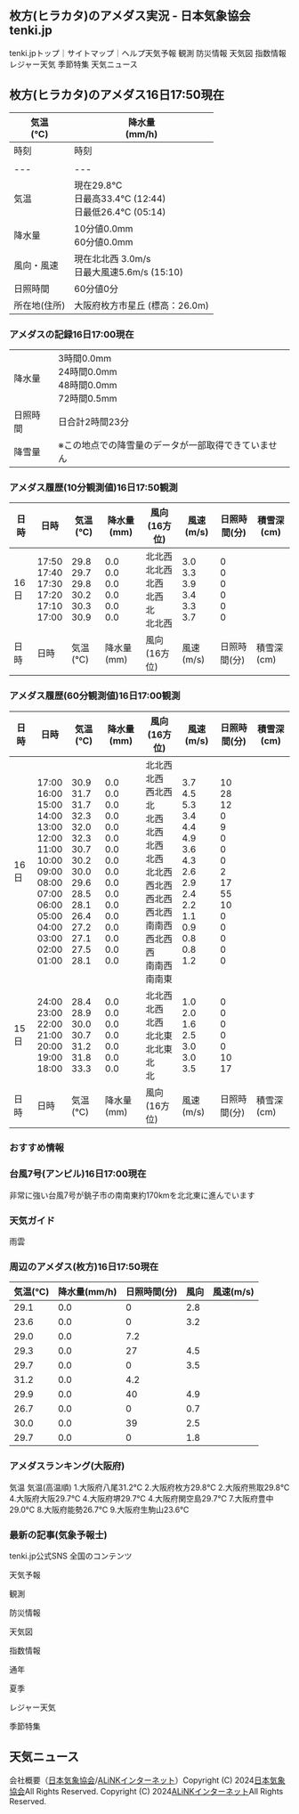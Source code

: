 枚方(ヒラカタ)のアメダス実況 - 日本気象協会 tenki.jp
---
tenki.jpトップ｜サイトマップ｜ヘルプ天気予報
観測
防災情報
天気図
指数情報
レジャー天気
季節特集
天気ニュース
## 枚方(ヒラカタ)のアメダス16日17:50現在


|気温</br>(℃)|降水量</br>(mm/h)|
|---|---|
|時刻|時刻|
|||
|---|---|
|気温|現在29.8℃</br>日最高33.4℃ (12:44)</br>日最低26.4℃ (05:14)|
|降水量|10分値0.0mm</br>60分値0.0mm|
|風向・風速|現在北北西 3.0m/s</br>日最大風速5.6m/s (15:10)|
|日照時間|60分値0分|
|所在地(住所)|大阪府枚方市星丘 (標高：26.0m)|

### アメダスの記録16日17:00現在


|||
|---|---|
|降水量|3時間0.0mm</br>24時間0.0mm</br>48時間0.0mm</br>72時間0.5mm|
|日照時間|日合計2時間23分|
|降雪量|※この地点での降雪量のデータが一部取得できていません|
### アメダス履歴(10分観測値)16日17:50観測


|日時|日時|気温(℃)|降水量(mm)|風向(16方位)|風速(m/s)|日照時間(分)|積雪深(cm)|
|---|---|---|---|---|---|---|---|
|16日|17:50</br>17:40</br>17:30</br>17:20</br>17:10</br>17:00|29.8</br>29.7</br>29.8</br>30.2</br>30.3</br>30.9|0.0</br>0.0</br>0.0</br>0.0</br>0.0</br>0.0|北北西</br>北北西</br>北西</br>北西</br>北</br>北北西|3.0</br>3.3</br>3.9</br>3.4</br>3.3</br>3.7|0</br>0</br>0</br>0</br>0</br>0|
|日時|日時|気温(℃)|降水量(mm)|風向(16方位)|風速(m/s)|日照時間(分)|積雪深(cm)|
### アメダス履歴(60分観測値)16日17:00観測


|日時|日時|気温(℃)|降水量(mm)|風向(16方位)|風速(m/s)|日照時間(分)|積雪深(cm)|
|---|---|---|---|---|---|---|---|
|16日|17:00</br>16:00</br>15:00</br>14:00</br>13:00</br>12:00</br>11:00</br>10:00</br>09:00</br>08:00</br>07:00</br>06:00</br>05:00</br>04:00</br>03:00</br>02:00</br>01:00|30.9</br>31.7</br>31.7</br>32.3</br>32.0</br>32.3</br>30.7</br>30.2</br>30.0</br>29.6</br>28.5</br>28.1</br>26.4</br>27.2</br>27.1</br>27.5</br>28.1|0.0</br>0.0</br>0.0</br>0.0</br>0.0</br>0.0</br>0.0</br>0.0</br>0.0</br>0.0</br>0.0</br>0.0</br>0.0</br>0.0</br>0.0</br>0.0</br>0.0|北北西</br>北西</br>西北西</br>北</br>北西</br>北西</br>北西</br>北西</br>北北西</br>西北西</br>西北西</br>西北西</br>南南西</br>西北西</br>西</br>南南西</br>南南東|3.7</br>4.5</br>5.3</br>3.4</br>4.4</br>4.9</br>3.6</br>4.3</br>2.6</br>2.9</br>2.4</br>2.2</br>1.1</br>0.9</br>0.8</br>0.8</br>1.2|10</br>28</br>12</br>0</br>9</br>0</br>0</br>0</br>2</br>17</br>55</br>10</br>0</br>0</br>0</br>0</br>0|
|15日|24:00</br>23:00</br>22:00</br>21:00</br>20:00</br>19:00</br>18:00|28.4</br>28.9</br>30.0</br>30.7</br>31.2</br>31.8</br>33.3|0.0</br>0.0</br>0.0</br>0.0</br>0.0</br>0.0</br>0.0|北北西</br>北西</br>北西</br>北北東</br>北北東</br>北</br>北|1.0</br>2.0</br>1.6</br>2.5</br>3.0</br>3.0</br>3.5|0</br>0</br>0</br>0</br>0</br>10</br>17|
|日時|日時|気温(℃)|降水量(mm)|風向(16方位)|風速(m/s)|日照時間(分)|積雪深(cm)|
### おすすめ情報

### 台風7号(アンピル)16日17:00現在

非常に強い台風7号が銚子市の南南東約170kmを北北東に進んでいます
### 天気ガイド
雨雲
### 周辺のアメダス(枚方)16日17:50現在


|気温(℃)|降水量(mm/h)|日照時間(分)|風向|風速(m/s)|
|---|---|---|---|---|
|29.1|0.0|0|2.8|
|23.6|0.0|0|3.2|
|29.0|0.0|7.2|
|29.3|0.0|27|4.5|
|29.7|0.0|0|3.5|
|31.2|0.0|4.2|
|29.9|0.0|40|4.9|
|26.7|0.0|0|0.7|
|30.0|0.0|39|2.5|
|29.7|0.0|0|1.8|
### アメダスランキング(大阪府)
気温
気温(高温順)
1.大阪府八尾31.2℃
2.大阪府枚方29.8℃
2.大阪府熊取29.8℃
4.大阪府大阪29.7℃
4.大阪府堺29.7℃
4.大阪府関空島29.7℃
7.大阪府豊中29.0℃
8.大阪府能勢26.7℃
9.大阪府生駒山23.6℃
### 最新の記事(気象予報士)
tenki.jp公式SNS
全国のコンテンツ

天気予報

観測

防災情報

天気図

指数情報

通年

夏季

レジャー天気

季節特集

天気ニュース
---
会社概要（[日本気象協会](http://www.jwa.or.jp/corporate/)/[ALiNKインターネット](https://www.alink.ne.jp/)）Copyright (C) 2024[日本気象協会](http://www.jwa.or.jp/corporate/)All Rights Reserved.
Copyright (C) 2024[ALiNKインターネット](https://www.alink.ne.jp/)All Rights Reserved.